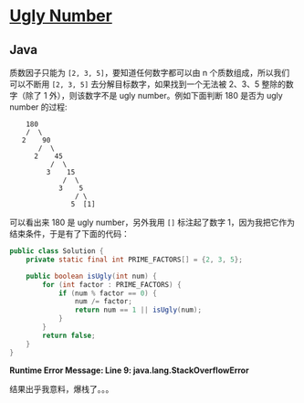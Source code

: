 # [Ugly Number](https://leetcode.com/problems/ugly-number/)

## Java

质数因子只能为 `[2, 3, 5]`，要知道任何数字都可以由 n 个质数组成，所以我们可以不断用 `[2, 3, 5]` 去分解目标数字，如果找到一个无法被 2、3、5 整除的数字（除了 1 外），则该数字不是 ugly number。例如下面判断 180 是否为 ugly number 的过程:

```
    180
    /  \
   2    90
       /  \
      2    45
          /  \
         3    15
             /  \
            3    5
                / \
               5  [1]
```

可以看出来 180 是 ugly number，另外我用 `[]` 标注起了数字 1，因为我把它作为结束条件，于是有了下面的代码：

```java
public class Solution {
    private static final int PRIME_FACTORS[] = {2, 3, 5};

    public boolean isUgly(int num) {
        for (int factor : PRIME_FACTORS) {
            if (num % factor == 0) {
                num /= factor;
                return num == 1 || isUgly(num);
            }
        }
        return false;
    }
}
```

**Runtime Error Message: Line 9: java.lang.StackOverflowError**

结果出乎我意料，爆栈了。。。
